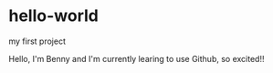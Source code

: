 # hello-world
my first project

Hello, I'm Benny and I'm currently learing to use Github, so excited!!
